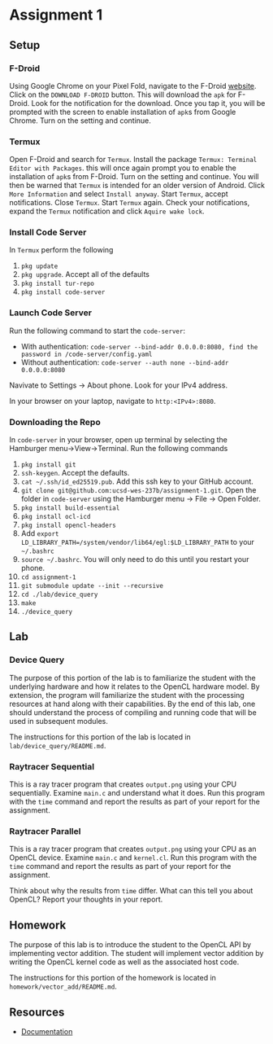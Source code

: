 # Assignment 1

## Setup

### F-Droid
Using Google Chrome on your Pixel Fold, navigate to the F-Droid [website](https://f-droid.org/en/).  Click on the `DOWNLOAD F-DROID` button.  This will download the `apk` for F-Droid.  Look for the notification for the download.  Once you tap it, you will be prompted with the screen to enable installation of `apk`s from Google Chrome.  Turn on the setting and continue.

### Termux
Open F-Droid and search for `Termux`.  Install the package `Termux: Terminal Editor with Packages`.  this will once again prompt you to enable the installation of `apk`s from F-Droid.  Turn on the setting and continue.  You will then be warned that `Termux` is intended for an older version of Android.  Click `More Information` and select `Install anyway`.  Start `Termux`, accept notifications.  Close `Termux`.  Start `Termux` again.  Check your notifications, expand the `Termux` notification and click `Aquire wake lock`.

### Install Code Server
In `Termux` perform the following
1. `pkg update`
2. `pkg upgrade`.  Accept all of the defaults
3. `pkg install tur-repo`
4. `pkg install code-server`

### Launch Code Server
Run the following command to start the `code-server`:

* With authentication: `code-server --bind-addr 0.0.0.0:8080, find the password in /code-server/config.yaml`
* Without authentication: `code-server --auth none --bind-addr 0.0.0.0:8080`

Navivate to Settings -> About phone.  Look for your IPv4 address.

In your browser on your laptop, navigate to `http:<IPv4>:8080`.

### Downloading the Repo
In `code-server` in your browser, open up terminal by selecting the Hamburger menu->View->Terminal.  Run the following commands
1. `pkg install git`
2. `ssh-keygen`.  Accept the defaults.
3. `cat ~/.ssh/id_ed25519.pub`.  Add this ssh key to your GitHub account.
4. `git clone git@github.com:ucsd-wes-237b/assignment-1.git`.  Open the folder in `code-server` using the Hamburger menu -> File -> Open Folder.
5. `pkg install build-essential`
6. `pkg install ocl-icd`
7. `pkg install opencl-headers`
8. Add `export LD_LIBRARY_PATH=/system/vendor/lib64/egl:$LD_LIBRARY_PATH` to your `~/.bashrc`
9. `source ~/.bashrc`.  You will only need to do this until you restart your phone.
10. `cd assignment-1`
11. `git submodule update --init --recursive`
12. `cd ./lab/device_query`
13. `make`
14. `./device_query`

## Lab

### Device Query
The purpose of this portion of the lab is to familiarize the student with the underlying hardware and how it relates to the OpenCL hardware model.  By extension, the program will familiarize the student with the processing resources at hand along with their capabilities.  By the end of this lab, one should understand the process of compiling and running code that will be used in subsequent modules.

The instructions for this portion of the lab is located in `lab/device_query/README.md`.

### Raytracer Sequential 
This is a ray tracer program that creates `output.png` using your CPU sequentially.  Examine `main.c` and understand what it does.  Run this program with the `time` command and report the results as part of your report for the assignment.

### Raytracer Parallel
This is a ray tracer program that creates `output.png` using your CPU as an OpenCL device. Examine `main.c` and `kernel.cl`. Run this program with the `time` command and report the results as part of your report for the assignment.

Think about why the results from `time` differ.  What can this tell you about OpenCL?  Report your thoughts in your report.

## Homework
The purpose of this lab is to introduce the student to the OpenCL API by implementing vector addition. The student will implement vector addition by writing the OpenCL kernel code as well as the associated host code.

The instructions for this portion of the homework is located in `homework/vector_add/README.md`.

## Resources
* [Documentation](https://www.khronos.org/opencl/)